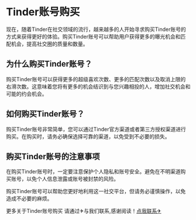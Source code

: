 # Tinder账号购买

现在，随着Tinder在社交领域的流行，越来越多的人开始寻求购买Tinder账号的方式来获得更好的体验。购买Tinder账号可以帮助用户获得更多的曝光机会和匹配机会，提高社交圈的质量和数量。

## 为什么购买Tinder账号？

购买Tinder账号可以获得更多的超级喜欢次数、更多的匹配次数以及取消上限的右滑次数。这意味着您将有更多的机会结识到与您兴趣相投的人，增加社交机会和可能的约会机会。

## 如何购买Tinder账号？

购买Tinder账号非常简单，您可以通过Tinder官方渠道或者第三方授权渠道进行购买。在购买时，请务必确保选择可靠的渠道，以免受到不必要的损失。

## 购买Tinder账号的注意事项

在购买Tinder账号时，一定要注意保护个人隐私和账号安全。避免在不明渠道购买账号，以免个人信息泄露或账号被封禁的风险。

购买Tinder账号可以帮助您更好地利用这一社交平台，但请务必谨慎操作，以免造成不必要的麻烦。

更多关于Tinder账号购买 请通过✈与我们联系,感谢阅读！[点我联系✈](https://web.G208.com)